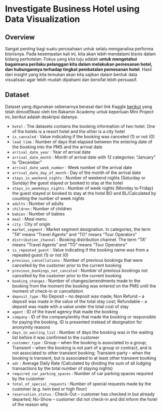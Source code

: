 # Investigate Business Hotel using Data Visualization

## Overview
Sangat penting bagi suatu perusahaan untuk selalu menganalisa performa bisnisnya. Pada
kesempatan kali ini, kita akan lebih mendalami bisnis dalam bidang perhotelan. Fokus yang kita
tuju adalah **untuk mengetahui bagaimana perilaku pelanggan kita dalam melakukan pemesanan
hotel, dan hubungannya terhadap tingkat pembatalan pemesanan hotel**. Hasil dari insight yang
kita temukan akan kita sajikan dalam bentuk data visualisasi agar lebih mudah dipahami dan
bersifat lebih persuasif.

## Dataset
Dataset yang digunakan sebenarnya berasal dari link Kaggle [berikut](https://www.kaggle.com/datasets/mojtaba142/hotel-booking) yang telah dimodifikasi oleh tim Rakamin Academy untuk keperluan Mini Project ini, berikut adalah deskripsi datanya.
- `hotel` : The datasets contains the booking information of two hotel. One of the hotels is a resort hotel and the other is a city hotel
- `is_canceled` : Value indicating if the booking was canceled (1) or not (0)
- `lead_time` : Number of days that elapsed between the entering date of the booking into the PMS and the arrival date
- `arrival_date_year` : Year of arrival date
- `arrival_date_month` : Month of arrival date with 12 categories: “January” to “December”
- `arrival_date_week_number` : Week number of the arrival date
- `arrival_date_day_of_month` : Day of the month of the arrival date
- `stays_in_weekend_nights` : Number of weekend nights (Saturday or Sunday) the guest stayed or booked to stay at the hotel
- `stays_in_weekdays_nights` : Number of week nights (Monday to Friday) the guest stayed or booked to stay at the hotel BO and BL/Calculated by counting the number of week nights
- `adults` : Number of adults
- `children` : Number of children
- `babies` : Number of babies
- `meal` : Meal menu
- `city` : City of origin
- `market_segment` : Market segment designation. In categories, the term “TA” means “Travel Agents” and “TO” means “Tour Operators”
- `distribution_channel` : Booking distribution channel. The term “TA” means “Travel Agents” and “TO” means “Tour Operators”
- `is_repeated_guest` : Value indicating if the booking name was from a repeated guest (1) or not (0)
- `previous_cancellations` : Number of previous bookings that were cancelled by the customer prior to the current booking
- `previous_bookings_not_canceled` : Number of previous bookings not cancelled by the customer prior to the current booking
- `booking_changes` : Number of changes/amendments made to the booking from the moment the booking was entered on the PMS until the moment of check-in or cancellation
- `deposit_type` : No Deposit – no deposit was made; Non Refund – a deposit was made in the value of the total stay cost; Refundable – a deposit was made with a value under the total cost of stay
- `agent` : ID of the travel agency that made the booking
- `company` : ID of the company/entity that made the booking or responsible for paying the booking. ID is presented instead of designation for anonymity reasons
- `days_in_waiting_list` : Number of days the booking was in the waiting list before it was confirmed to the customer
- `customer_type` : Group – when the booking is associated to a group; Transient – when the booking is not part of a group or contract, and is not associated to other transient booking; Transient-party – when the booking is transient, but is associated to at least other transient booking
- `adr` : Average Daily Rate (Calculated by dividing the sum of all lodging transactions by the total number of staying nights)
- `required_car_parking_spaces` : Number of car parking spaces required by the customer
- `total_of_special_requests` : Number of special requests made by the customer (e.g. twin bed or high floor)
- `reservation_status` : Check-Out – customer has checked in but already departed; No-Show – customer did not check-in and did inform the hotel of the reason why